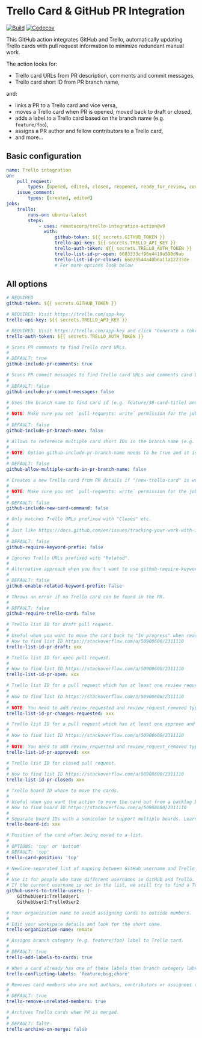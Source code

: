 # Trello Card & GitHub PR Integration

[![Build](https://img.shields.io/github/actions/workflow/status/rematocorp/trello-integration-action/ci.yml)](https://github.com/rematocorp/trello-integration-action/actions/workflows/ci.yml)
[![Codecov](https://img.shields.io/codecov/c/github/rematocorp/trello-integration-action?token=NDT35FM2LG&style=flat)](https://codecov.io/gh/rematocorp/trello-integration-action)

This GitHub action integrates GitHub and Trello, automatically updating Trello cards with pull request information to minimize redundant manual work.

The action looks for:

-   Trello card URLs from PR description, comments and commit messages,
-   Trello card short ID from PR branch name,

and:

-   links a PR to a Trello card and vice versa,
-   moves a Trello card when PR is opened, moved back to draft or closed,
-   adds a label to a Trello card based on the branch name (e.g. `feature/foo`),
-   assigns a PR author and fellow contributors to a Trello card,
-   and more...

## Basic configuration

```yaml
name: Trello integration
on:
    pull_request:
        types: [opened, edited, closed, reopened, ready_for_review, converted_to_draft]
    issue_comment:
        types: [created, edited]
jobs:
    trello:
        runs-on: ubuntu-latest
        steps:
            - uses: rematocorp/trello-integration-action@v9
              with:
                  github-token: ${{ secrets.GITHUB_TOKEN }}
                  trello-api-key: ${{ secrets.TRELLO_API_KEY }}
                  trello-auth-token: ${{ secrets.TRELLO_AUTH_TOKEN }}
                  trello-list-id-pr-open: 6603333cf96e4419a590d9ab
                  trello-list-id-pr-closed: 66025544a40b6a11a12233de
                  # For more options look below
```

## All options

```yaml
# REQUIRED
github-token: ${{ secrets.GITHUB_TOKEN }}
```

```yaml
# REQUIRED: Visit https://trello.com/app-key
trello-api-key: ${{ secrets.TRELLO_API_KEY }}
```

```yaml
# REQUIRED: Visit https://trello.com/app-key and click "Generate a token".
trello-auth-token: ${{ secrets.TRELLO_AUTH_TOKEN }}
```

```yaml
# Scans PR comments to find Trello card URLs.
#
# DEFAULT: true
github-include-pr-comments: true
```

```yaml
# Scans PR commit messages to find Trello card URLs and comments card URL to the PR if found.
#
# DEFAULT: false
github-include-pr-commit-messages: false
```

```yaml
# Uses the branch name to find card id (e.g. feature/38-card-title) and comments card URL to the PR if found.
#
# NOTE: Make sure you set `pull-requests: write` permission for the job https://docs.github.com/en/actions/using-jobs/assigning-permissions-to-jobs
#
# DEFAULT: false
github-include-pr-branch-name: false
```

```yaml
# Allows to reference multiple card short IDs in the branch name (e.g. feature/38-39-40-foo-bar).
#
# NOTE: Option github-include-pr-branch-name needs to be true and it is recommended to set trello-board-id to avoid moving wrong cards
#
# DEFAULT: false
github-allow-multiple-cards-in-pr-branch-name: false
```

```yaml
# Creates a new Trello card from PR details if "/new-trello-card" is written in the PR description. Replaces "/new-trello-card" with the card link.
#
# NOTE: Make sure you set `pull-requests: write` permission for the job https://docs.github.com/en/actions/using-jobs/assigning-permissions-to-jobs
#
# DEFAULT: false
github-include-new-card-command: false
```

```yaml
# Only matches Trello URLs prefixed with "Closes" etc.
#
# Just like https://docs.github.com/en/issues/tracking-your-work-with-issues/linking-a-pull-request-to-an-issue#linking-a-pull-request-to-an-issue-using-a-keyword
#
# DEFAULT: false
github-require-keyword-prefix: false
```

```yaml
# Ignores Trello URLs prefixed with "Related".
#
# Alternative approach when you don't want to use github-require-keyword-prefix but still want to link related cards for extra context.
#
# DEFAULT: false
github-enable-related-keyword-prefix: false
```

```yaml
# Throws an error if no Trello card can be found in the PR.
#
# DEFAULT: false
github-require-trello-card: false
```

```yaml
# Trello list ID for draft pull request.
#
# Useful when you want to move the card back to "In progress" when ready PR is converted to draft.
# How to find list ID https://stackoverflow.com/a/50908600/2311110
trello-list-id-pr-draft: xxx
```

```yaml
# Trello list ID for open pull request.
#
# How to find list ID https://stackoverflow.com/a/50908600/2311110
trello-list-id-pr-open: xxx
```

```yaml
# Trello list ID for a pull request which has at least one review requesting for changes.
#
# How to find list ID https://stackoverflow.com/a/50908600/2311110
#
# NOTE: You need to add review_requested and review_request_removed types to pull_request action trigger and also pull_request_review action trigger, read more https://docs.github.com/en/actions/using-workflows/events-that-trigger-workflows#pull_request_review
trello-list-id-pr-changes-requested: xxx
```

```yaml
# Trello list ID for a pull request which has at least one approve and no reviews requesting for changes.
#
# How to find list ID https://stackoverflow.com/a/50908600/2311110
#
# NOTE: You need to add review_requested and review_request_removed types to pull_request action trigger and also pull_request_review action trigger, read more https://docs.github.com/en/actions/using-workflows/events-that-trigger-workflows#pull_request_review
trello-list-id-pr-approved: xxx
```

```yaml
# Trello list ID for closed pull request.
#
# How to find list ID https://stackoverflow.com/a/50908600/2311110
trello-list-id-pr-closed: xxx
```

```yaml
# Trello board ID where to move the cards.
#
# Useful when you want the action to move the card out from a backlog board.
# How to find board ID https://stackoverflow.com/a/50908600/2311110
#
# Separate board IDs with a semicolon to support multiple boards. Learn more https://github.com/rematocorp/trello-integration-action/issues/68
trello-board-id: xxx
```

```yaml
# Position of the card after being moved to a list.
#
# OPTIONS: 'top' or 'bottom'
# DEFAULT: 'top'
trello-card-position: 'top'
```

```yaml
# Newline-separated list of mapping between GitHub username and Trello username.
#
# Use it for people who have different usernames in GitHub and Trello.
# If the current username is not in the list, we still try to find a Trello user with GitHub username.
github-users-to-trello-users: |-
    GithubUser1:TrelloUser1
    GithubUser2:TrelloUser2
```

```yaml
# Your organization name to avoid assigning cards to outside members.
#
# Edit your workspace details and look for the short name.
trello-organization-name: remato
```

```yaml
# Assigns branch category (e.g. feature/foo) label to Trello card.
#
# DEFAULT: true
trello-add-labels-to-cards: true
```

```yaml
# When a card already has one of these labels then branch category label is not assigned.
trello-conflicting-labels: 'feature;bug;chore'
```

```yaml
# Removes card members who are not authors, contributors or assignees of the PR.
#
# DEFAULT: true
trello-remove-unrelated-members: true
```

```yaml
# Archives Trello cards when PR is merged.
#
# DEFAULT: false
trello-archive-on-merge: false
```
